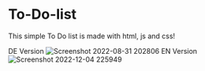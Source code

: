 # To-Do-list
This  simple To Do list is made with html, js and css! 


DE Version
![Screenshot 2022-08-31 202806](https://user-images.githubusercontent.com/101409114/187753125-2275dbe0-32db-4b76-bec7-444de26f7461.png)
EN Version
![Screenshot 2022-12-04 225949](https://user-images.githubusercontent.com/101409114/205517894-2a6cc362-40e7-4abc-add0-22adb0943573.png)
